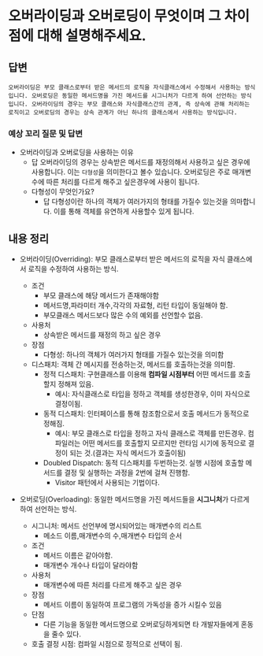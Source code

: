 # 오버라이딩과 오버로딩이 무엇이며 그 차이점에 대해 설명해주세요.

## 답변

```
오버라이딩은 부모 클래스로부터 받은 메서드의 로직을 자식클래스에서 수정해서 사용하는 방식입니다. 오버로딩은 동일한 메서드명을 가진 메서드를 시그니처가 다르게 하여 선언하는 방식입니다. 오버라이딩의 경우는 부모 클래스와 자식클래스간의 관계, 즉 상속에 관해 처리하는 로직이고 오버로딩의 경우는 상속 관계가 아닌 하나의 클래스에서 사용하는 방식입니다.
```

### 예상 꼬리 질문 및 답변

- 오버라이딩과 오버로딩을 사용하는 이유
    - 답
    오버라이딩의 경우는 상속받은 메서드를 재정의해서 사용하고 싶은 경우에 사용합니다. 이는 `다형성`을 의미한다고 볼수 있습니다.
    오버로딩은 주로 매개변수에 따른 처리를 다르게 해주고 싶은경우에 사용이 됩니다.
    - 다형성이 무엇인가요?
        - 답
        다형성이란 하나의 객체가 여러가지의 형태를 가질수 있는것을 의마합니다. 이를 통해 객체를 유연하게 사용할수 있게 됩니다.


## 내용 정리

- 오버라이딩(Overriding): 부모 클래스로부터 받은 메서드의 로직을 자식 클래스에서 로직을 수정하여 사용하는 방식.
    - 조건
        - 부모 클래스에 해당 메서드가 존재해야함
        - 메서드명,파라미터 개수,각각의 자료형, 리턴 타입이 동일해야 함.
        - 부모클래스 메서드보다 많은 수의 예외를 선언할수 없음.
    - 사용처
        - 상속받은 메서드를 재정의 하고 싶은 경우
    - 장점
        - 다형성: 하나의 객체가 여러가지 형태를 가질수 있는것을 의미함
    - 디스패치: 객체 간 메시지를 전송하는것, 메서드를 호출하는것을 의미함.
        - 정적 디스패치: 구현클래스를 이용해 **컴파일 시점부터** 어떤 메서드를 호출할지 정해져 있음.
            - 예시: 자식클래스로 타입을 정하고 객체를 생성한경우, 이미 자식으로 결정이됨.
        - 동적 디스패치: 인터페이스를 통해 참조함으로서 호출 메서드가 동적으로 정해짐.
            - 예시: 부모 클래스로 타입을 정하고 자식 클래스로 객체를 만든경우. 컴파일러는 어떤 메서드를 호출할지 모르지만 런타임 시기에 동적으로 결정이 되는 것.(결과는 자식 메서드가 호출이됨)
        - Doubled Dispatch: 동적 디스패치를 두번하는것.
            실행 시점에 호출할 메서드를 결정 및 실행하는 과정을 2번에 걸쳐 진행함.
            - Visitor 패턴에서 사용되는 기법이다.

- 오버로딩(Overloading): 동일한 메서드명을 가진 메서드들을 **시그니처**가 다르게 하여 선언하는 방식.
    - 시그니처: 메서드 선언부에 명시되어있는 매개변수의 리스트
        - 메소드 이름,매개변수의 수,매개변수 타입의 순서
    - 조건
        - 메서드 이름은 같아야함.
        - 매개변수 개수나 타입이 달라야함
    - 사용처
        - 매개변수에 따른 처리를 다르게 해주고 싶은 경우
    - 장점
        - 메서드 이름이 동일하여 프로그램의 가독성을 증가 시킬수 있음
    - 단점
        - 다른 기능을 동일한 메서드명으로 오버로딩하게되면 타 개발자들에게 혼동을 줄수 있다.
    - 호출 결정 시점: 컴파일 시점으로 정적으로 선택이 됨.
